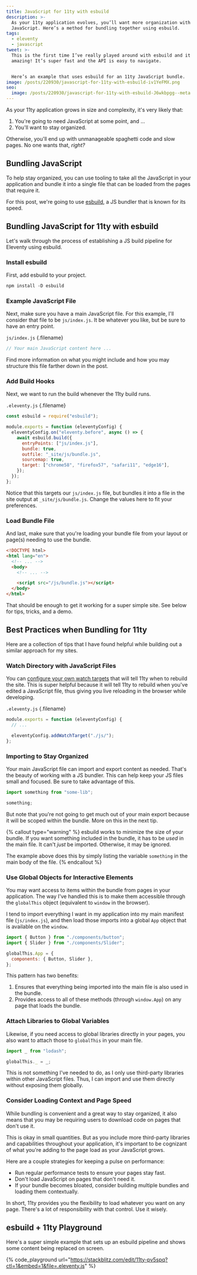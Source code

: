 ```yaml
---
title: JavaScript for 11ty with esbuild
description: >-
  As your 11ty application evolves, you’ll want more organization with your
  JavaScript. Here’s a method for bundling together using esbuild.
tags:
  - eleventy
  - javascript
tweet: >-
  This is the first time I’ve really played around with esbuild and it is
  amazing! It’s super fast and the API is easy to navigate.


  Here’s an example that uses esbuild for an 11ty JavaScript bundle.
image: /posts/220930/javascript-for-11ty-with-esbuild-iv1YeFMX.png
seo:
  image: /posts/220930/javascript-for-11ty-with-esbuild-J6wkbpgg--meta.png
---
```


As your 11ty application grows in size and complexity, it's very likely that:

1. You're going to need JavaScript at some point, and ...
1. You'll want to stay organized.

Otherwise, you'll end up with unmanageable spaghetti code and slow pages. No one wants that, _right?_

## Bundling JavaScript

To help stay organized, you can use tooling to take all the JavaScript in your application and bundle it into a single file that can be loaded from the pages that require it.

For this post, we're going to use [esbuild](https://esbuild.github.io/), a JS bundler that is known for its speed.

## Bundling JavaScript for 11ty with esbuild

Let's walk through the process of establishing a JS build pipeline for Eleventy using esbuild.

### Install esbuild

First, add esbuild to your project.

```txt
npm install -D esbuild
```

### Example JavaScript File

Next, make sure you have a main JavaScript file. For this example, I'll consider that file to be `js/index.js`. It be whatever you like, but be sure to have an entry point.

`js/index.js` {.filename}

```js
// Your main JavaScript content here ...
```

Find more information on what you might include and how you may structure this file farther down in the post.

### Add Build Hooks

Next, we want to run the build whenever the 11ty build runs.

`.eleventy.js` {.filename}

```js
const esbuild = require("esbuild");

module.exports = function (eleventyConfig) {
  eleventyConfig.on("eleventy.before", async () => {
    await esbuild.build({
      entryPoints: ["js/index.js"],
      bundle: true,
      outfile: "_site/js/bundle.js",
      sourcemap: true,
      target: ["chrome58", "firefox57", "safari11", "edge16"],
    });
  });
};
```

Notice that this targets our `js/index.js` file, but bundles it into a file in the site output at `_site/js/bundle.js`. Change the values here to fit your preferences.

### Load Bundle File

And last, make sure that you're loading your bundle file from your layout or page(s) needing to use the bundle.

```html
<!DOCTYPE html>
<html lang="en">
  <!-- ... -->
  <body>
    <!-- ... -->

    <script src="/js/bundle.js"></script>
  </body>
</html>
```

That should be enough to get it working for a super simple site. See below for tips, tricks, and a demo.

## Best Practices when Bundling for 11ty

Here are a collection of tips that I have found helpful while building out a similar approach for my sites.

### Watch Directory with JavaScript Files

You can [configure your own watch targets](https://www.11ty.dev/docs/watch-serve/#add-your-own-watch-targets) that will tell 11ty when to rebuild the site. This is super helpful because it will tell 11ty to rebuild when you've edited a JavaScript file, thus giving you live reloading in the browser while developing.

`.eleventy.js` {.filename}

```js
module.exports = function (eleventyConfig) {
  // ...

  eleventyConfig.addWatchTarget("./js/");
};
```

### Importing to Stay Organized

Your main JavaScript file can import and export content as needed. That's the beauty of working with a JS bundler. This can help keep your JS files small and focused. Be sure to take advantage of this.

```js
import something from "some-lib";

something;
```

But note that you're not going to get much out of your main export because it will be scoped within the bundle. More on this in the next tip.

{% callout type="warning" %}
esbuild works to minimize the size of your bundle. If you want something included in the bundle, it has to be _used_ in the main file. It can't _just_ be imported. Otherwise, it may be ignored.

The example above does this by simply listing the variable `something` in the main body of the file.
{% endcallout %}

### Use Global Objects for Interactive Elements

You may want access to items within the bundle from pages in your application. The way I've handled this is to make them accessible through the `globalThis` object (equivalent to `window` in the browser).

I tend to import everything I want in my application into my main manifest file (`js/index.js`), and then load those imports into a global `App` object that is available on the `window`.

```js
import { Button } from "./components/button";
import { Slider } from "./components/Slider";

globalThis.App = {
  components: { Button, Slider },
};
```

This pattern has two benefits:

1. Ensures that everything being imported into the main file is also used in the bundle.
1. Provides access to all of these methods (through `window.App`) on any page that loads the bundle.

### Attach Libraries to Global Variables

Likewise, if you need access to global libraries directly in your pages, you also want to attach those to `globalThis` in your main file.

```js
import _ from "lodash";

globalThis._ = _;
```

This is not something I've needed to do, as I only use third-party libraries within other JavaScript files. Thus, I can import and use them directly without exposing them globally.

### Consider Loading Context and Page Speed

While bundling is convenient and a great way to stay organized, it also means that you may be requiring users to download code on pages that don't use it.

This is okay in small quantities. But as you include more third-party libraries and capabilities throughout your application, it's important to be cognizant of what you're adding to the page load as your JavaScript grows.

Here are a couple strategies for keeping a pulse on performance:

- Run regular performance tests to ensure your pages stay fast.
- Don't load JavaScript on pages that don't need it.
- If your bundle becomes bloated, consider building multiple bundles and loading them contextually.

In short, 11ty provides you the flexibility to load whatever you want on any page. There's a lot of responsibility with that control. Use it wisely.

## esbuild + 11ty Playground

Here's a super simple example that sets up an esbuild pipeline and shows some content being replaced on screen.

{% code_playground url="https://stackblitz.com/edit/11ty-pv5spq?ctl=1&embed=1&file=.eleventy.js" %}
